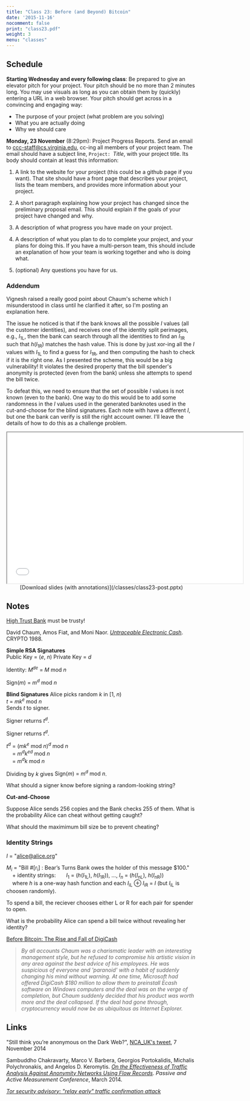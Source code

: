 ```yaml
---
title: "Class 23: Before (and Beyond) Bitcoin"
date: '2015-11-16'
nocomment: false
print: "class23.pdf"
weight: 3
menu: "classes"
---
```


## Schedule

**Starting Wednesday and every following class**: Be prepared to give an
  elevator pitch for your project.  Your pitch should be no more than 2
  minutes long.  You may use visuals as long as you can obtain them by
  (quickly) entering a URL in a web browser.  Your pitch should get
  across in a convincing and engaging way:

- The purpose of your project (what problem are you solving)
- What you are actually doing
- Why we should care

**Monday, 23 November** (8:29pm): Project Progress Reports.  Send an
  email to
  [ccc-staff@cs.virginia.edu](mailto:ccc-staff@cs.virginia.edu), cc-ing
  all members of your project team.  The email should have a subject
  line, `Project: `_Title_, with your project title.  Its body should contain at least this information:

1. A link to the website for your project (this could be a github page
if you want).  That site should have a front page that describes your
project, lists the team members, and provides more information about
your project.

2. A short paragraph explaining how your project has changed since the
preliminary proposal email.  This should explain if the goals of your
project have changed and why.

3. A description of what progress you have made on your project.  

4. A description of what you plan to do to complete your project, and
your plans for doing this.  If you have a multi-person team, this should
include an explanation of how your team is working together and who is
doing what.

5. (optional) Any questions you have for us.

### Addendum

Vignesh raised a really good point about Chaum's scheme which I
misunderstood in class until he clarified it after, so I'm posting an
explanation here.

The issue he noticed is that if the bank knows all the possible _I_
values (all the customer identities), and receives one of the identity
split perimages, e.g., <span class="math">_I_<sub>1L</sub></span>, then
the bank can search through all the identities to find an <span
class="math">_I_<sub>1R</sub></span> such that <span
class="math">_h_(_I_<sub>1R</sub>)</span> matches the hash value.  This
is done by just xor-ing all the _I_ values with <span
class="math">_I_<sub>1L</sub></span> to find a guess for <span
class="math">_I_<sub>1R</sub></span>, and then computing the hash to
check if it is the right one.  As I presented the scheme, this would be
a big vulnerability!  It violates the desired property that the bill
spender's anonymity is protected (even from the bank) unless she
attempts to spend the bill twice.

To defeat this, we need to ensure that the set of possible _I_ values is
not known (even to the bank).  One way to do this would be to add some
randomness in the _I_ values used in the generated banknotes used in the
cut-and-choose for the blind signatures.  Each note with have a
different _I_, but one the bank can verify is still the right account
owner.  I'll leave the details of how to do this as a challenge problem.

<!--more-->

<center>
<iframe src="//www.slideshare.net/slideshow/embed_code/key/iyNnco2LsnAF74" width="625" height="400" frameborder="2" marginwidth="0" marginheight="0" scrolling="no"> </iframe> 
   <div class="caption">
[Download slides (with annotations)](/classes/class23-post.pptx)
   </div>
</center>

## Notes

[High Trust Bank](https://www.fdic.gov/bank/individual/failed/hightrust.html) must be trusty!

David Chaum, Amos Fiat, and Moni Naor.  [_Untraceable Electronic
Cash_](http://bitcoin-class.org/classes/ecash.pdf).  CRYPTO 1988.

**Simple RSA Signatures**  
Public Key = <span class="math">(_e_, _n_)</span>
Private Key = <span class="math">_d_</span>

Identity: <span class="math">_M_<sup>_de_</sup> = _M_ mod _n_</span>

<span class="math">Sign(_m_) = _m_<sup>_d_</sup> mod _n_</span>

**Blind Signatures**
Alice picks random <span class="math">_k_</span> in <span class="math">[1, _n_)</span>  
<span class="math">_t_ = _mk_<sup>_e_</sup> mod _n_</span>  
Sends <span class="math">_t_</span> to signer.

Signer returns <span class="math">_t_<sup>_d_</sub></span>.


Signer returns <span class="math">_t_<sup>_d_</sup></span>.

<span class="math">_t_<sup>_d_</sup> = (_mk_<sup>_e_</sup> mod _n_)<sup>_d_</sup> mod _n_</span>  
&nbsp;&nbsp;&nbsp; <span class="math">= _m_<sup>_d_</sup>_k_<sup>_ed_</sup> mod _n_</span>  
&nbsp;&nbsp;&nbsp; <span class="math">= _m_<sup>_d_</sup>_k_ mod _n_</span>  

Dividing by <span class="math">_k_</span> gives <span class="math">Sign(_m_) = _m_<sup>_d_</sup> mod _n_</span>.


What should a signer know before signing a random-looking string?
<div class="gap"></div>

**Cut-and-Choose**

Suppose Alice sends 256 copies and the Bank checks 255 of them.  What is the probability Alice can cheat without getting caught?
<div class="gap"></div>

What should the maximimum bill size be to prevent cheating?
<div class="gap"></div>

### Identity Strings

_I_ = "alice@alice.org"  

<span class="math">_M_<sub>_i_</sub></span> = "Bill #[r<sub>i</sub>] : Bear’s Turns Bank owes the holder of this message $100."  
&nbsp;&nbsp;&nbsp; + identity strings:
&nbsp;&nbsp;&nbsp;&nbsp;&nbsp;&nbsp;<span class="math">_I_<sub>1</sub> = (_h_(_I_<sub>1L</sub>), _h_(_I_<sub>1R</sub>)), ..., _I_<sub>_n_</sub> = (_h_(_I_<sub>nL</sub>), _h_(_I_<sub>nR</sub>))</span>  
&nbsp;&nbsp;&nbsp; where <span class="math">_h_</span> is a one-way hash function and each <span class="math">_I_<sub>iL</sub> &oplus; _I_<sub>iR</sub> = _I_</span> (but <span class="math">_I_<sub>iL</sub> is choosen randomly).

To spend a bill, the reciever chooses either L or R for each pair for spender to open.

What is the probability Alice can spend a bill twice without revealing her identity?
<div class="gap"></div>


[Before Bitcoin: The Rise and Fall of DigiCash](http://globalcryptonews.com/before-bitcoin-the-rise-and-fall-of-digicash/)

> _By all accounts Chaum was a charismatic leader with an interesting management style, but he refused to compromise his artistic vision in any area against the best advice of his employees. He was suspicious of everyone and 'paranoid' with a habit of suddenly changing his mind without warning. At one time, Microsoft had offered DigiCash $180 million to allow them to preinstall Ecash software on Windows computers and the deal was on the verge of completion, but Chaum suddenly decided that his product was worth more and the deal collapsed. If the deal had gone through, cryptocurrency would now be as ubiquitous as Internet Explorer._

## Links

"Still think you’re anonymous on the Dark Web?", [NCA_UK's tweet](https://twitter.com/NCA_UK/status/530740716134490112), 7 November 2014

Sambuddho Chakravarty, Marco V. Barbera, Georgios Portokalidis, Michalis Polychronakis, and Angelos D. Keromytis. [_On the Effectiveness of Traffic Analysis Against Anonymity Networks Using Flow Records_](http://www3.cs.stonybrook.edu/~mikepo/papers/tor-netflow.pam14.pdf). _Passive and Active Measurement Conference_, March 2014.


[_Tor security advisory: "relay early" traffic confirmation attack_](https://blog.torproject.org/blog/tor-security-advisory-relay-early-traffic-confirmation-attack)

